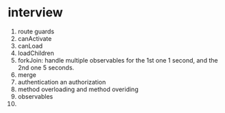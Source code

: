 # interview

1. route guards
2. canActivate
3. canLoad
4. loadChildren
5. forkJoin: handle multiple observables for the 1st one 1 second, and the 2nd one 5 seconds.
6. merge
7. authentication an authorization
8. method overloading and method overiding
9. observables
10. 
